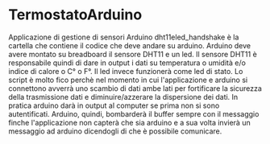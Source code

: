 # TermostatoArduino
Applicazione di gestione di sensori Arduino
dht11eled_handshake è la cartella che contiene il codice che deve andare su arduino.
Arduino deve avere montato su breadboard il sensore DHT11 e un led.
Il sensore DHT11 è responsabile quindi di dare in output i dati su temperatura o umidità e/o indice di calore o C° o F°.
Il led invece funzionerà come led di stato. 
Lo script è molto fico perchè nel momento in cui l'applicazione e arduino si connettono avverrà uno scambio di dati ambe lati per fortificare la sicurezza della trasmissione dati e 
diminuire/azzerare la dispersione dei dati.
In pratica arduino darà in output al computer se prima non si sono autentificati.
Arduino, quindi, bombarderà il buffer sempre con il messaggio finche l'applicazione non capterà che sia arduino e a sua volta invierà un messaggio ad arduino dicendogli di che è possibile comunicare.
